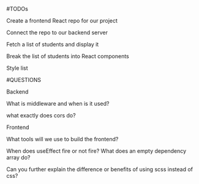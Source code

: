 #TODOs

Create a frontend React repo for our project

Connect the repo to our backend server

Fetch a list of students and display it

Break the list of students into React components

Style list

#QUESTIONS

Backend

What is middleware and when is it used?

what exactly does cors do?

Frontend

What tools will we use to build the frontend?

When does useEffect fire or not fire? What does an empty dependency array do?

Can you further explain the difference or benefits of using scss instead of css?
